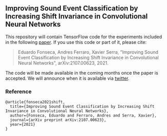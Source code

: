 ## Improving Sound Event Classification by <br> Increasing Shift Invariance in Convolutional Neural Networks

This repository will contain TensorFlow code for the experiments included in the following <a href="https://arxiv.org/abs/2107.00623" target="_blank">paper</a>. If you use this code or part of it, please cite:

>Eduardo Fonseca, Andres Ferraro, Xavier Serra, "Improving Sound Event Classification by Increasing Shift Invariance in Convolutional Neural Networks", arXiv:2107.00623, 2021.

The code will be made available in the coming months once the paper is accepted. We will announce when it is available via <a href="https://twitter.com/edfonseca_" target="_blank">twitter</a>.

### Reference
```
@article{fonseca2021shift,
  title={Improving Sound Event Classification by Increasing Shift Invariance in Convolutional Neural Networks},
  author={Fonseca, Eduardo and Ferraro, Andres and Serra, Xavier},
  journal={arXiv preprint arXiv:2107.00623},
  year={2021}
}




